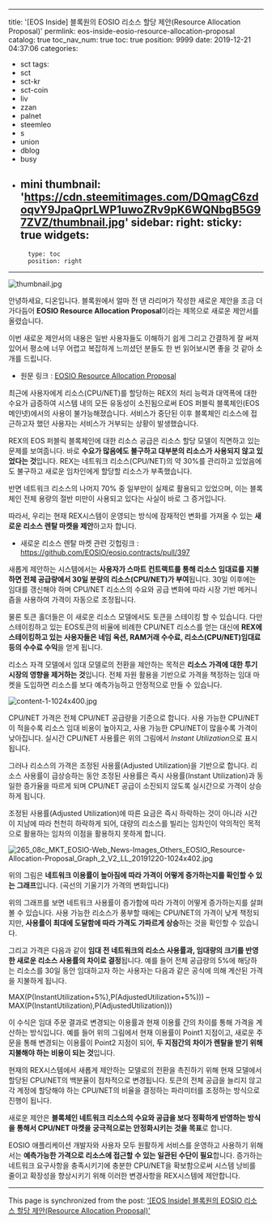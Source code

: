 
---
title: '[EOS Inside] 블록원의 EOSIO 리소스 할당 제안(Resource Allocation Proposal)'
permlink: eos-inside-eosio-resource-allocation-proposal
catalog: true
toc_nav_num: true
toc: true
position: 9999
date: 2019-12-21 04:37:06
categories:
- sct
tags:
- sct
- sct-kr
- sct-coin
- liv
- zzan
- palnet
- steemleo
- s
- union
- dblog
- busy
- mini
thumbnail: 'https://cdn.steemitimages.com/DQmagC6zdoqvY9JpaQprLWP1uwoZRv9pK6WQNbgB5G97ZVZ/thumbnail.jpg'
sidebar:
    right:
        sticky: true
widgets:
    -
        type: toc
        position: right
---


![thumbnail.jpg](https://cdn.steemitimages.com/DQmagC6zdoqvY9JpaQprLWP1uwoZRv9pK6WQNbgB5G97ZVZ/thumbnail.jpg)

안녕하세요, 디온입니다. 블록원에서 얼마 전 댄 라리머가 작성한 새로운 제안을 조금 더 가다듬어 **EOSIO Resource Allocation Proposal**이라는 제목으로 새로운 제안서를 올렸습니다. 

이번 새로운 제안서의 내용은 일반 사용자들도 이해하기 쉽게 그리고 간결하게 잘 써져 있어서 평소에 너무 어렵고 복잡하게 느끼셨던 분들도 한 번 읽어보시면 좋을 것 같아 소개를 드립니다.

 

- 원문 링크 : [EOSIO Resource Allocation Proposal](https://eos.io/news/eosio-resource-allocation-proposal/)

최근에 사용자에게 리소스(CPU/NET)를 할당하는 REX의 처리 능력과 대역폭에 대한 수요가 급증하여 시스템 내의 모든 유동성이 소진됨으로써 EOS 퍼블릭 블록체인(EOS 메인넷)에서의 사용이 불가능해졌습니다. 서비스가 중단된 이후 블록체인 리소스에 접근하고자 했던 사용자는 서비스가 거부되는 상황이 발생했습니다.

REX의 EOS 퍼블릭 블록체인에 대한 리소스 공급은 리소스 할당 모델이 직면하고 있는 문제를 보여줍니다. 바로 **수요가 많음에도 불구하고 대부분의 리소스가 사용되지 않고 있었다는 것**입니다. REX는 네트워크 리소스(CPU/NET)의 약 30%를 관리하고 있었음에도 불구하고 새로운 임차인에게 할당할 리소스가 부족했습니다.

반면 네트워크 리소스의 나머지 70% 중 일부만이 실제로 활용되고 있었으며, 이는 블록체인 전체 용량의 절반 미만이 사용되고 있다는 사실이 바로 그 증거입니다.

따라서, 우리는 현재 REX시스템이 운영되는 방식에 잠재적인 변화를 가져올 수 있는 **새로운 리소스 렌탈 마켓을 제안**하고자 합니다. 

- 새로운 리소스 렌탈 마켓 관련 깃헙링크 : https://github.com/EOSIO/eosio.contracts/pull/397

새롭게 제안하는 시스템에서는 **사용자가 스마트 컨트랙트를 통해 리소스 임대료를 지불하면 전체 공급량에서 30일 분량의 리소스(CPU/NET)가 부여**됩니다. 30일 이후에는 임대를 갱신해야 하며 CPU/NET 리소스의 수요와 공급 변화에 따라 시장 기반 메커니즘을 사용하여 가격이 자동으로 조정됩니다.

물론 토큰 홀더들은 이 새로운 리소스 모델에서도 토큰을 스테이킹 할 수 있습니다. 다만 스테이킹하고 있는 EOS토큰의 비율에 비례한 CPU/NET 리소스를 얻는 대신에 **REX에 스테이킹하고 있는 사용자들은 네임 옥션, RAM거래 수수료, 리소스(CPU/NET)임대료 등의 수수료 수익**을 얻게 됩니다.

리소스 자격 모델에서 임대 모델로의 전환을 제안하는 목적은 **리소스 가격에 대한 투기 시장의 영향을 제거하는 것**입니다. 전체 자원 활용을 기반으로 가격을 책정하는 임대 마켓을 도입하면 리소스를 보다 예측가능하고 안정적으로 만들 수 있습니다. 

![content-1-1024x400.jpg](https://cdn.steemitimages.com/DQmY92AEmju18zDSJfHB4o7LQQCW2WfGUhLE9uGVSKPRKze/content-1-1024x400.jpg)

CPU/NET 가격은 전체 CPU/NET 공급량을 기준으로 합니다. 사용 가능한 CPU/NET이 적을수록 리소스 임대 비용이 높아지고, 사용 가능한 CPU/NET이 많을수록 가격이 낮아집니다. 실시간 CPU/NET 사용률은 위의 그림에서 *Instant Utilization*으로 표시됩니다.

그러나 리소스의 가격은 조정된 사용률(Adjusted Utilization)을 기반으로 합니다. 리소스 사용률이 급상승하는 동안 조정된 사용률은 즉시 사용률(Instant Utilization)과 동일한 증가율을 따르게 되며 CPU/NET 공급이 소진되지 않도록 실시간으로 가격이 상승하게 됩니다.

조정된 사용률(Adjusted Utilization)에 따른 요금은 즉시 하락하는 것이 아니라 시간이 지남에 따라 천천히 하락하게 되어, 대량의 리소스를 빌리는 임차인이 악의적인 목적으로 활용하는 임차의 이점을 활용하지 못하게 합니다.

![265_08c_MKT_EOSIO-Web_News-Images_Others_EOSIO_Resource-Allocation-Proposal_Graph_2_V2_LL_20191220-1024x402.jpg](https://cdn.steemitimages.com/DQmPVUneKeMJet1CMY93XsAYUHUHNuswSw99o6PAK334qem/265_08c_MKT_EOSIO-Web_News-Images_Others_EOSIO_Resource-Allocation-Proposal_Graph_2_V2_LL_20191220-1024x402.jpg)

위의 그림은 **네트워크 이용률이 높아짐에 따라 가격이 어떻게 증가하는지를 확인할 수 있는 그래프**입니다. (곡선의 기울기가 가격의 변화입니다)

위의 그래프를 보면 네트워크 사용률이 증가함에 따라 가격이 어떻게 증가하는지를 살펴볼 수 있습니다. 사용 가능한 리소스가 풍부할 때에는 CPU/NET의 가격이 낮게 책정되지만, **사용률이 최대에 도달함에 따라 가격도 가파르게 상승**하는 것을 확인할 수 있습니다. 

그리고 가격은 다음과 같이 **임대 전 네트워크의 리소스 사용률과, 임대량의 크기를 반영한 새로운 리소스 사용률의 차이로 결정**됩니다. 예를 들어 전체 공급량의 5%에 해당하는 리소스를 30일 동안 임대하고자 하는 사용자는 다음과 같은 공식에 의해 계산된 가격을 지불하게 됩니다.

MAX(P(InstantUtilization+5%),P(AdjustedUtilization+5%))) – MAX(P(InstantUtilization),P(AdjustedUtilization)))

이 수식은 임대 주문 결과로 변경되는 이용률과 현재 이용률 간의 차이를 통해 가격을 계산하는 방식입니다. 예를 들어 위의 그림에서 현재 이용률이 Point1 지점이고, 새로운 주문을 통해 변경되는 이용률이 Point2 지점이 되어, **두 지점간의 차이가 렌탈을 받기 위해 지불해야 하는 비용이 되는 것**입니다. 

현재의 REX시스템에서 새롭게 제안하는 모델로의 전환을 촉진하기 위해 현재 모델에서 할당된 CPU/NET의 백분율이 점차적으로 변경됩니다. 토큰의 전체 공급을 늘리지 않고 각 계정에 할당해야 하는 CPU/NET의 비율을 결정하는 파라미터를 조정하는 방식으로 진행이 됩니다.

새로운 제안은 **블록체인 네트워크 리소스의 수요와 공급을 보다 정확하게 반영하는 방식을 통해서 CPU/NET 마켓을 궁극적으로는 안정화시키는 것을 목표**로 합니다. 

EOSIO 애플리케이션 개발자와 사용자 모두 원활하게 서비스를 운영하고 사용하기 위해서는 **예측가능한 가격으로 리소스에 접근할 수 있는 일관된 수단이 필요**합니다. 증가하는 네트워크 요구사항을 충족시키기에 충분한 CPU/NET을 확보함으로써 시스템 낭비를 줄이고 확장성을 향상시키기 위해 이러한 변경사항을 REX시스템에 제안합니다.

- - -

This page is synchronized from the post: ['[EOS Inside] 블록원의 EOSIO 리소스 할당 제안(Resource Allocation Proposal)'](https://steemit.com/@donekim/eos-inside-eosio-resource-allocation-proposal)
